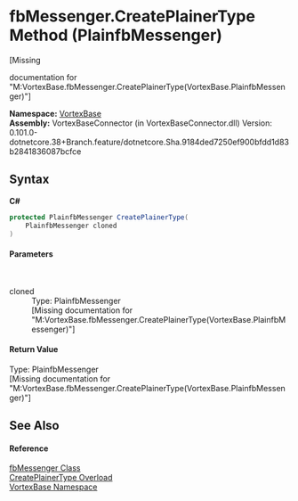 # fbMessenger.CreatePlainerType Method (PlainfbMessenger)
 

\[Missing <summary> documentation for "M:VortexBase.fbMessenger.CreatePlainerType(VortexBase.PlainfbMessenger)"\]

**Namespace:**&nbsp;<a href="N_VortexBase.md">VortexBase</a><br />**Assembly:**&nbsp;VortexBaseConnector (in VortexBaseConnector.dll) Version: 0.101.0-dotnetcore.38+Branch.feature/dotnetcore.Sha.9184ded7250ef900bfdd1d83b2841836087bcfce

## Syntax

**C#**<br />
``` C#
protected PlainfbMessenger CreatePlainerType(
	PlainfbMessenger cloned
)
```


#### Parameters
&nbsp;<dl><dt>cloned</dt><dd>Type: PlainfbMessenger<br />\[Missing <param name="cloned"/> documentation for "M:VortexBase.fbMessenger.CreatePlainerType(VortexBase.PlainfbMessenger)"\]</dd></dl>

#### Return Value
Type: PlainfbMessenger<br />\[Missing <returns> documentation for "M:VortexBase.fbMessenger.CreatePlainerType(VortexBase.PlainfbMessenger)"\]

## See Also


#### Reference
<a href="T_VortexBase_fbMessenger.md">fbMessenger Class</a><br /><a href="Overload_VortexBase_fbMessenger_CreatePlainerType.md">CreatePlainerType Overload</a><br /><a href="N_VortexBase.md">VortexBase Namespace</a><br />